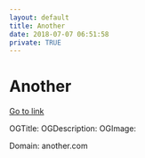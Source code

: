 ```yaml
---
layout: default
title: Another
date: 2018-07-07 06:51:58
private: TRUE
---
```


# Another

[Go to link](https://another.com)

OGTitle: 
OGDescription: 
OGImage: 

Domain: another.com

